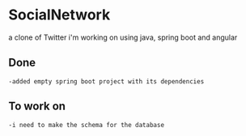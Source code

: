 # SocialNetwork
a clone of Twitter i'm working on using java, spring boot and angular

## Done #
```
-added empty spring boot project with its dependencies
```

## To work on #
```
-i need to make the schema for the database
```
